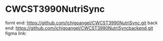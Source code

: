 # CWCST3990NutriSync
fornt end: https://github.com/ichigoangel/CWCST3990NutriSync.git
back end: https://github.com/ichigoangel/CWCST3990NutriSyncbackend.git
figma link: 